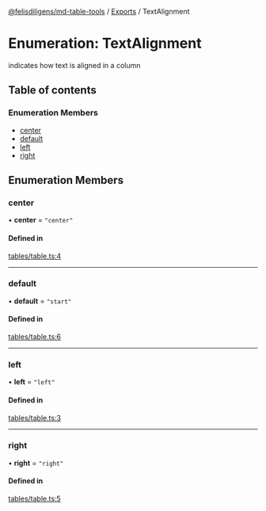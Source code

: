 [@felisdiligens/md-table-tools](../README.md) / [Exports](../modules.md) / TextAlignment

# Enumeration: TextAlignment

indicates how text is aligned in a column

## Table of contents

### Enumeration Members

- [center](TextAlignment.md#center)
- [default](TextAlignment.md#default)
- [left](TextAlignment.md#left)
- [right](TextAlignment.md#right)

## Enumeration Members

### center

• **center** = ``"center"``

#### Defined in

[tables/table.ts:4](https://github.com/FelisDiligens/md-table-tools/blob/e0dc98a/src/tables/table.ts#L4)

___

### default

• **default** = ``"start"``

#### Defined in

[tables/table.ts:6](https://github.com/FelisDiligens/md-table-tools/blob/e0dc98a/src/tables/table.ts#L6)

___

### left

• **left** = ``"left"``

#### Defined in

[tables/table.ts:3](https://github.com/FelisDiligens/md-table-tools/blob/e0dc98a/src/tables/table.ts#L3)

___

### right

• **right** = ``"right"``

#### Defined in

[tables/table.ts:5](https://github.com/FelisDiligens/md-table-tools/blob/e0dc98a/src/tables/table.ts#L5)
